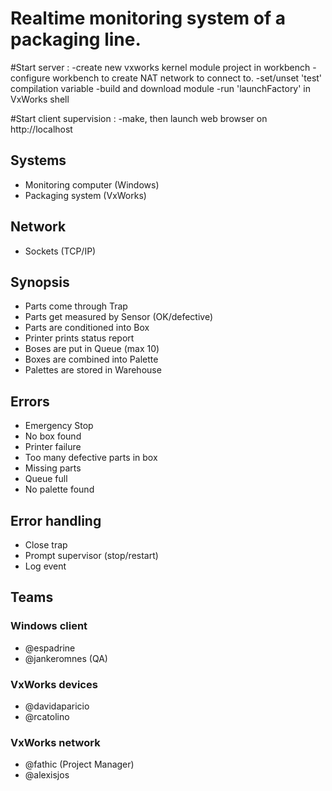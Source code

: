 Realtime monitoring system of a packaging line.
===============================================

#Start server :
-create new vxworks kernel module project in workbench
-configure workbench to create NAT network to connect to.
-set/unset 'test' compilation variable
-build and download module
-run 'launchFactory' in VxWorks shell

#Start client supervision :
-make, then launch web browser on http://localhost

## Systems
- Monitoring computer (Windows)
- Packaging system (VxWorks)

## Network
- Sockets (TCP/IP)

## Synopsis
- Parts come through Trap
- Parts get measured by Sensor (OK/defective)
- Parts are conditioned into Box
- Printer prints status report
- Boses are put in Queue (max 10)
- Boxes are combined into Palette
- Palettes are stored in Warehouse

## Errors
- Emergency Stop
- No box found
- Printer failure
- Too many defective parts in box
- Missing parts
- Queue full
- No palette found

## Error handling
- Close trap
- Prompt supervisor (stop/restart)
- Log event

## Teams

### Windows client
- @espadrine
- @jankeromnes (QA)

### VxWorks devices
- @davidaparicio
- @rcatolino

### VxWorks network
- @fathic (Project Manager)
- @alexisjos
